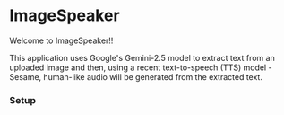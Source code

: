 # ImageSpeaker

Welcome to ImageSpeaker!!

This application uses Google's Gemini-2.5 model to extract text from an uploaded image and then, using a recent text-to-speech (TTS) model - Sesame, human-like audio will be generated from the extracted text.

### Setup

